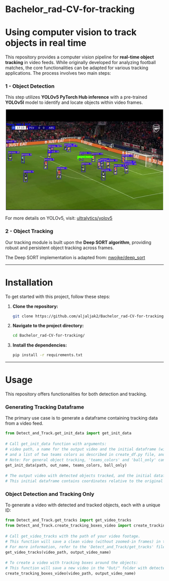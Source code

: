 # Bachelor_rad-CV-for-tracking

# Using computer vision to track objects in real time

This repository provides a computer vision pipeline for **real-time object tracking** in video feeds. While originally developed for analyzing football matches, the core functionalities can be adapted for various tracking applications. The process involves two main steps:

### 1 - Object Detection

This step utilizes **YOLOv5 PyTorch Hub inference** with a pre-trained **YOLOv5l** model to identify and locate objects within video frames.

<div align="center">
<img src="./readme_photos/det.png" alt="Detection" width="500"/>
</div>

For more details on YOLOv5, visit: [ultralytics/yolov5](https://github.com/ultralytics/yolov5)

### 2 - Object Tracking

Our tracking module is built upon the **Deep SORT algorithm**, providing robust and persistent object tracking across frames.



The Deep SORT implementation is adapted from: [nwojke/deep_sort](https://github.com/nwojke/deep_sort)

---

# Installation

To get started with this project, follow these steps:

1.  **Clone the repository:**
    ```bash
    git clone https://github.com/aljaljak2/Bachelor_rad-CV-for-tracking
    ```
2.  **Navigate to the project directory:**
    ```bash
    cd Bachelor_rad-CV-for-tracking/
    ```
3.  **Install the dependencies:**
    ```bash
    pip install -r requirements.txt
    ```

---

# Usage

This repository offers functionalities for both detection and tracking.

### Generating Tracking Dataframe

The primary use case is to generate a dataframe containing tracking data from a video feed.

```python
from Detect_and_Track.get_init_data import get_init_data

# Call get_init_data function with arguments:
# video path, a name for the output video and the initial dataframe (with unmapped coordinates relative to TV video),
# and a list of two teams colors as described in create_df.py file, and whether or not to save only the frames with the ball detected in them.
# Note: For general object tracking, 'teams_colors' and 'ball_only' can be adapted or disregarded based on your specific objects.
get_init_data(path, out_name, teams_colors, ball_only)

# The output video with detected objects tracked, and the initial dataframe will be saved in the 'Out/' directory.
# This initial dataframe contains coordinates relative to the original video.
```

### Object Detection and Tracking Only

To generate a video with detected and tracked objects, each with a unique ID:


```python
from Detect_and_Track.get_tracks import get_video_tracks
from Detect_and_Track.create_tracking_boxes_video import create_tracking_boxes_video

# Call get_video_tracks with the path of your video footage.
# This function will save a clean video (without zoomed-in frames) in the "Out/" folder with the chosen name.
# For more information, refer to the 'Detect_and_Track/get_tracks' file.
get_video_tracks(video_path, output_video_name)

# To create a video with tracking boxes around the objects:
# This function will save a new video in the "Out/" folder with detected and tracked objects, each assigned a unique ID.
create_tracking_boxes_video(video_path, output_video_name)
```